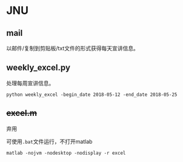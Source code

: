 # JNU
## mail

以邮件/复制到剪贴板/txt文件的形式获得每天宣讲信息。

## weekly_excel.py

处理每周宣讲信息。
```
python weekly_excel -begin_date 2018-05-12 -end_date 2018-05-25
```
## ~~excel.m~~

弃用

可使用`.bat`文件运行，不打开matlab
```
matlab -nojvm -nodesktop -nodisplay -r excel
```
